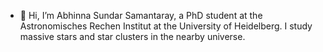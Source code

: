 - 👋 Hi, I’m Abhinna Sundar Samantaray, a PhD student at the Astronomisches Rechen Institut at the University of Heidelberg. I study massive stars and star clusters in the nearby universe.

<!---
Abhinna-Sundar/Abhinna-Sundar is a ✨ special ✨ repository because its `README.md` (this file) appears on your GitHub profile.
You can click the Preview link to take a look at your changes.
--->

